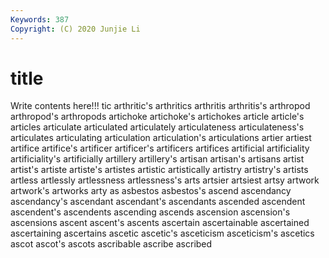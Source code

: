 ```yaml
---
Keywords: 387
Copyright: (C) 2020 Junjie Li
---
```


# title

Write contents here!!!
tic 
arthritic's 
arthritics 
arthritis 
arthritis's 
arthropod 
arthropod's 
arthropods 
artichoke
artichoke's 
artichokes 
article 
article's 
articles 
articulate 
articulated 
articulately 
articulateness 
articulateness's
articulates 
articulating 
articulation 
articulation's 
articulations 
artier 
artiest 
artifice 
artifice's 
artificer
artificer's 
artificers 
artifices 
artificial 
artificiality 
artificiality's 
artificially 
artillery 
artillery's 
artisan
artisan's 
artisans 
artist 
artist's 
artiste 
artiste's 
artistes 
artistic 
artistically 
artistry
artistry's 
artists 
artless 
artlessly 
artlessness 
artlessness's 
arts 
artsier 
artsiest 
artsy
artwork 
artwork's 
artworks 
arty 
as 
asbestos 
asbestos's 
ascend 
ascendancy 
ascendancy's
ascendant 
ascendant's 
ascendants 
ascended 
ascendent 
ascendent's 
ascendents 
ascending 
ascends 
ascension
ascension's 
ascensions 
ascent 
ascent's 
ascents 
ascertain 
ascertainable 
ascertained 
ascertaining 
ascertains
ascetic 
ascetic's 
asceticism 
asceticism's 
ascetics 
ascot 
ascot's 
ascots 
ascribable 
ascribe
ascribed 

